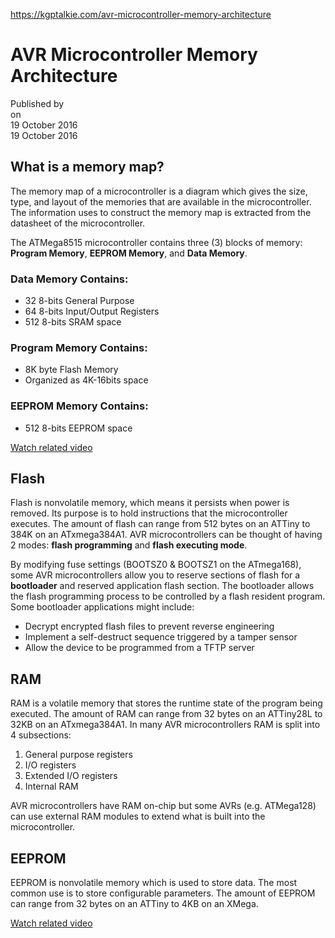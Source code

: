 https://kgptalkie.com/avr-microcontroller-memory-architecture

# AVR Microcontroller Memory Architecture

Published by  
on  
19 October 2016  
19 October 2016  

## What is a memory map?

The memory map of a microcontroller is a diagram which gives the size, type, and layout of the memories that are available in the microcontroller. The information uses to construct the memory map is extracted from the datasheet of the microcontroller.

The ATMega8515 microcontroller contains three (3) blocks of memory: **Program Memory**, **EEPROM Memory**, and **Data Memory**.

### Data Memory Contains:
- 32 8-bits General Purpose
- 64 8-bits Input/Output Registers
- 512 8-bits SRAM space

### Program Memory Contains:
- 8K byte Flash Memory
- Organized as 4K-16bits space

### EEPROM Memory Contains:
- 512 8-bits EEPROM space

[Watch related video](https://www.youtube.com/watch?v=OG2LF6MFI2U&index=3&list=PLc2rvfiptPSQQkHvN7ofRi5Acnn2AMNJ0)

## Flash

Flash is nonvolatile memory, which means it persists when power is removed. Its purpose is to hold instructions that the microcontroller executes. The amount of flash can range from 512 bytes on an ATTiny to 384K on an ATxmega384A1. AVR microcontrollers can be thought of having 2 modes: **flash programming** and **flash executing mode**.

By modifying fuse settings (BOOTSZ0 & BOOTSZ1 on the ATmega168), some AVR microcontrollers allow you to reserve sections of flash for a **bootloader** and reserved application flash section. The bootloader allows the flash programming process to be controlled by a flash resident program. Some bootloader applications might include:

- Decrypt encrypted flash files to prevent reverse engineering
- Implement a self-destruct sequence triggered by a tamper sensor
- Allow the device to be programmed from a TFTP server

## RAM

RAM is a volatile memory that stores the runtime state of the program being executed. The amount of RAM can range from 32 bytes on an ATTiny28L to 32KB on an ATxmega384A1. In many AVR microcontrollers RAM is split into 4 subsections:

1. General purpose registers
2. I/O registers
3. Extended I/O registers
4. Internal RAM

AVR microcontrollers have RAM on-chip but some AVRs (e.g. ATMega128) can use external RAM modules to extend what is built into the microcontroller.

## EEPROM

EEPROM is nonvolatile memory which is used to store data. The most common use is to store configurable parameters. The amount of EEPROM can range from 32 bytes on an ATTiny to 4KB on an XMega.

[Watch related video](https://www.youtube.com/watch?v=KsA4SiAtLvk&list=PLc2rvfiptPSQQkHvN7ofRi5Acnn2AMNJ0&index=6)